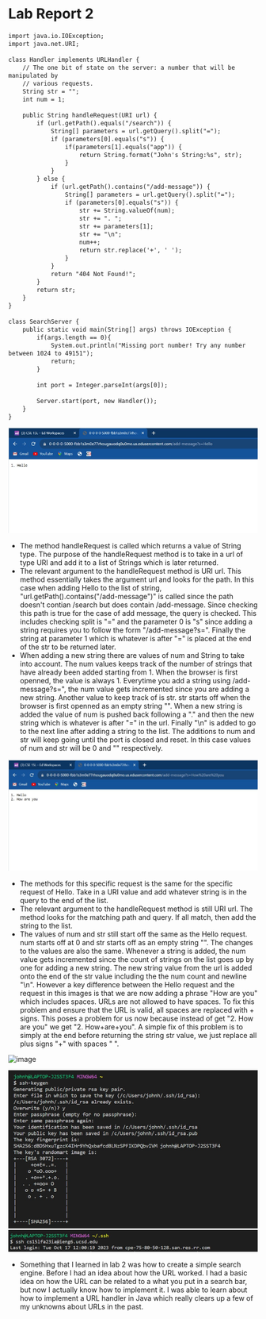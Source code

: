 # Lab Report 2

```
import java.io.IOException;
import java.net.URI;

class Handler implements URLHandler {
    // The one bit of state on the server: a number that will be manipulated by
    // various requests.
    String str = "";
    int num = 1;

    public String handleRequest(URI url) {
        if (url.getPath().equals("/search")) {
            String[] parameters = url.getQuery().split("=");
            if (parameters[0].equals("s")) {
                if(parameters[1].equals("app")) {
                    return String.format("John's String:%s", str);
                }
            }
        } else {
            if (url.getPath().contains("/add-message")) {
                String[] parameters = url.getQuery().split("=");
                if (parameters[0].equals("s")) {
                    str += String.valueOf(num);
                    str += ". ";
                    str += parameters[1];
                    str += "\n";
                    num++;
                    return str.replace('+', ' ');
                }
            }
            return "404 Not Found!";
        }
        return str;
    }
}

class SearchServer {
    public static void main(String[] args) throws IOException {
        if(args.length == 0){
            System.out.println("Missing port number! Try any number between 1024 to 49151");
            return;
        }

        int port = Integer.parseInt(args[0]);

        Server.start(port, new Handler());
    }
}
```

![Image](Add1.jpg)
- The method handleRequest is called which returns a value of String type. The purpose of the handleRequest method is to take in a url of type URI and add it to a list of Strings which is later returned.
- The relevant argument to the handleRequest method is URI url. This method essentially takes the argument url and looks for the path. In this case when adding Hello to the list of string, "url.getPath().contains("/add-message")" is called since the path doesn't contian /search but does contain /add-message. Since checking this path is true for the case of add message, the query is checked. This includes checking split is "=" and the parameter 0 is "s" since adding a string requires you to follow the form "/add-message?s=". Finally the string at parameter 1 which is whatever is after "=" is placed at the end of the str to be returned later.
- When adding a new string there are values of num and String to take into account. The num values keeps track of the number of strings that have already been added starting from 1. When the browser is first openned, the value is always 1. Everytime you add a string using /add-message?s=", the num value gets incremented since you are adding a new string. Another value to keep track of is str. str starts off when the browser is first openned as an empty string "". When a new string is added the value of num is pushed back following a "." and then the new string which is whatever is after "=" in the url. Finally "\n" is added to go to the next line after adding a string to the list. The additions to num and str will keep going until the port is closed and reset. In this case values of num and str will be 0 and "" respectively.

![Image](Add2.jpg)
- The methods for this specific request is the same for the specific request of Hello. Take in a URI value and add whatever string is in the query to the end of the list.
- The relevant argument to the handleRequest method is still URI url. The method looks for the matching path and query. If all match, then add the string to the list.
- The values of num and str still start off the same as the Hello request. num starts off at 0 and str starts off as an empty string "". The changes to the values are also the same. Whenever a string is added, the num value gets incremented since the count of strings on the list goes up by one for adding a new string. The new string value from the url is added onto the end of the str value including the the num count and newline "\n". However a key difference between the Hello request and  the request in this images is that we are now adding a phrase "How are you" which includes spaces. URLs are not allowed to have spaces. To fix this problem and ensure that the URL is valid, all spaces are replaced with + signs. This poses a problem for us now because instead of get "2. How are you" we get "2. How+are+you". A simple fix of this problem is to simply at the end before returning the string str value, we just replace all plus signs "+" with spaces " ".

<img width="356" alt="image" src="https://github.com/joh048/cse15l-lab-report-2/assets/146862219/34dbb9bf-1646-4ced-9976-82134a7b6b41">

![Image](key2.jpg)
![Image](login.jpg)

- Something that I learned in lab 2 was how to create a simple search engine. Before I had an idea about how the URL worked. I had a basic idea on how the URL can be related to a what you put in a search bar, but now I actually know how to implement it. I was able to learn about how to implement a URL handler in Java which really clears up a few of my unknowns about URLs in the past.
